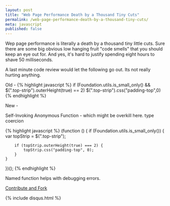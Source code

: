 ```yaml
---
layout: post
title: "Web Page Performance Death by a Thousand Tiny Cuts"
permalink: /web-page-performance-death-by-a-thousand-tiny-cuts/
meta: javascript
published: false
---
```

Wep page performance is literally a death by a thousand tiny little cuts.  Sure there are some big obvious low hanging fruit "code smells" that you should keep an eye out for.  And yes, it's hard to justify spending eight hours to shave 50 milliseconds.

A last minute code review would let the following go out.  Its not really hurting anything.

Old -
{% highlight javascript %}
if (Foundation.utils.is_small_only() && $(".top-strip").outerHeight(true) == 2) 
	$(".top-strip").css("padding-top",0)
{% endhighlight %}

New -

Self-Invoking Anonymous Function - which might be overkill here.
type coercion 

{% highlight javascript %}
(function () {
	if (Foundation.utils.is_small_only()) {
		var topStrip = $(".top-strip");

		if (topStrip.outerHeight(true) === 2) {
			topStrip.css("padding-top", 0);
		}
	}
})();
{% endhighlight %}

Named function helps with debugging errors.

<span class="fi-page-edit size-21"></span> <a href="{{ site.post_source_root }}2016-03-01-web-page-performance-death-by-a-thousand-tiny-cuts.markdown" target="_blank">Contribute and Fork</a>

{% include disqus.html %}